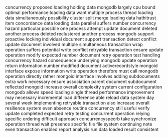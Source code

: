 concurrency proposed loading holding data mongodb largely cpu bound optimal performance loading data want multiple process thread loading data simultaneously possibility cluster split merge loading data hathitrust item concordance data loading data parallel suffers number concurrency hazard particular possible one process attempt update document deleted another process deleted reclustered another process mongodb support proactive locking individual document support transaction detect conflict update document involved multiple simultaneous transaction wrap operation suffers potential write conflict retryable transaction ensure update operation modify expected number document retry operation test handling concurrency hazard consequence underlying mongodb update operation return information number modified document activerecordstyle mongoid interface expose information write operation therefore must call mongodb operation directly rather mongoid interface involves adding subdocuments extra work necessary ensure association parent document subdocument reflected mongoid increase overall complexity system current configuration mongodb allows speed loading single thread performance improvement may necessary incremental load difference able reload data system day several week implementing retryable transaction also increase overall resilience system even absence routine concurrency still useful verify update completed expected retry testing concurrent operation relying specific ordering difficult approach concurrencyspecrb take synchronize operation thread wait presence specific file file system continuing note even transaction enabled report analysis run data loaded result consistent